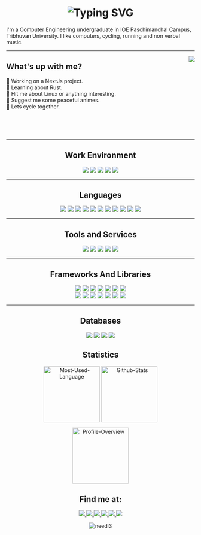 <h1 align='center'>
    <img 
            src="https://readme-typing-svg.demolab.com?font=Fira+Code&pause=500&color=0aad54&center=true&vCenter=true&width=435&lines=Hi! I'm Anish.; Nice to see you land here.;" 
            alt="Typing SVG"
            />
</h1>
<p>
I'm a Computer Engineering undergraduate in IOE Paschimanchal Campus, Tribhuvan University. I like computers, cycling, running and non verbal music.
</p>
<hr>
<img align='right' src='https://github.com/needl3/needl3/assets/57314527/b7257c2e-0671-4f13-a3e1-e1dbae52446c'/>
<h2>What's up with me?</h2>
<ul style='list-style: none; padding-left: 0px'>
    <li>🔭 Working on a NextJs project.</li>
    <li>🧐 Learning about Rust.</li>
    <li>💬 Hit me about Linux or anything interesting.</li>
    <li>🍥 Suggest me some peaceful animes.</li>
    <li>🚴 Lets cycle together.</li>
</ul>
<br><br><br>
<hr>
<h2 align='center'>Work Environment</h2>
<div align='center'>
        <img src="https://img.shields.io/badge/os-arch_linux-0aad54?style=for-the-badge&logo=arch linux&logoColor=white"/>
        <img src="https://img.shields.io/badge/wm-dwm-0aad54?style=for-the-badge&logo=dwm&logoColor=white"/>
        <img src="https://img.shields.io/badge/editor-neovim-0aad54.svg?&style=for-the-badge&logo=neovim&logoColor=white"/>
        <img src="https://img.shields.io/badge/shell-bash-0aad54.svg?&style=for-the-badge&logo=gnu-bash&logoColor=white"/>
        <img src="https://img.shields.io/badge/terminal-st-0aad54.svg?&style=for-the-badge&logo=suckless&logoColor=white"/>
</div>
<hr>
<h2 align='center'>Languages</h2>
<div align='center'>
        <img src="https://img.shields.io/badge/c-0aad54.svg?&style=for-the-badge&logo=c&logoColor=black"/>
        <img src="https://img.shields.io/badge/cpp-0aad54.svg?&style=for-the-badge&logo=cplusplus&logoColor=black"/>
        <img src="https://img.shields.io/badge/go-0aad54.svg?&style=for-the-badge&logo=go&logoColor=black"/>
        <img src="https://img.shields.io/badge/typescript-0aad54.svg?&style=for-the-badge&logo=typescript&logoColor=black"/>
        <img src="https://img.shields.io/badge/javascript-0aad54.svg?&style=for-the-badge&logo=javascript&logoColor=black"/>
        <img src="https://img.shields.io/badge/node-0aad54.svg?&style=for-the-badge&logo=node.js&logoColor=black"/>
        <img src="https://img.shields.io/badge/python-0aad54.svg?&style=for-the-badge&logo=python&logoColor=black"/>
        <img src="https://img.shields.io/badge/learning-rust-0aad54.svg?&style=for-the-badge&logo=rust&logoColor=black"/>
        <img src="https://img.shields.io/badge/bash-0aad54.svg?&style=for-the-badge&logo=gnu-bash&logoColor=black"/>
        <img src="https://img.shields.io/badge/html-0aad54.svg?&style=for-the-badge&logo=html5&logoColor=black"/>
        <img src="https://img.shields.io/badge/css-0aad54.svg?&style=for-the-badge&logo=css3&logoColor=black"/>
</div>
<hr>
<h2 align='center'>Tools and Services</h2>
<div align='center'>
        <img src="https://img.shields.io/badge/cloud-azure-0aad54.svg?&style=for-the-badge&logo=microsoft azure&logoColor=black"/>
        <img src="https://img.shields.io/badge/tool-docker-0aad54.svg?&style=for-the-badge&logo=docker&logoColor=black"/>
        <img src="https://img.shields.io/badge/tool-git/github-0aad54.svg?&style=for-the-badge&logo=git&logoColor=black"/>
        <img src="https://img.shields.io/badge/ci/cd-github actions-0aad54.svg?&style=for-the-badge&logo=github actions&logoColor=black"/>
        <img src="https://img.shields.io/badge/tool-postman-0aad54.svg?&style=for-the-badge&logo=postman&logoColor=black"/>
</div>
<hr>
<h2 align='center'>Frameworks And Libraries</h2>
<div align='center'>
        <img src="https://img.shields.io/badge/nextjs-0aad54.svg?&style=for-the-badge&logo=next.js&logoColor=black"/>
        <img src="https://img.shields.io/badge/express-0aad54.svg?&style=for-the-badge&logo=express&logoColor=black"/>
        <img src="https://img.shields.io/badge/react-0aad54.svg?&style=for-the-badge&logo=react&logoColor=black"/>
        <img src="https://img.shields.io/badge/redux-0aad54.svg?&style=for-the-badge&logo=redux&logoColor=black"/>
        <img src="https://img.shields.io/badge/django-0aad54.svg?&style=for-the-badge&logo=django&logoColor=black"/>
        <img src="https://img.shields.io/badge/flask-0aad54.svg?&style=for-the-badge&logo=flask&logoColor=black"/>
        <img src="https://img.shields.io/badge/reactnative-0aad54.svg?&style=for-the-badge&logo=react-native&logoColor=black"/>
</div>
<div align='center'>
        <img src="https://img.shields.io/badge/mongoose-0aad54.svg?&style=for-the-badge&logo=mongoose&logoColor=black"/>
        <img src="https://img.shields.io/badge/prisma-0aad54.svg?&style=for-the-badge&logo=prisma&logoColor=black"/>
        <img src="https://img.shields.io/badge/sfml-0aad54.svg?&style=for-the-badge&logo=sfml&logoColor=black"/>
        <img src="https://img.shields.io/badge/tailwind-0aad54.svg?&style=for-the-badge&logo=tailwindcss&logoColor=black"/>
        <img src="https://img.shields.io/badge/selenium-0aad54.svg?&style=for-the-badge&logo=selenium&logoColor=black"/>
        <img src="https://img.shields.io/badge/material ui-0aad54.svg?&style=for-the-badge&logo=mui&logoColor=black"/>
        <img src="https://img.shields.io/badge/echo golang-0aad54.svg?&style=for-the-badge&logo=echo&logoColor=black"/>
</div>
<hr>
<h2 align='center'>Databases</h2>
<div align='center'>
    <img src="https://img.shields.io/badge/mongodb-0aad54.svg?&style=for-the-badge&logo=mongodb&logoColor=black">
    <img src="https://img.shields.io/badge/mysql-0aad54.svg?&style=for-the-badge&logo=mysql&logoColor=black">
    <img src="https://img.shields.io/badge/learning-postgresql-0aad54.svg?&style=for-the-badge&logo=postgresql&logoColor=black">
    <img src="https://img.shields.io/badge/sqlite-0aad54.svg?&style=for-the-badge&logo=sqlite&logoColor=black">
</div>
<h2 align="center">Statistics</h2>
<p align="center">
    <img 
        align="center"
        height="150vh"
        alt="Most-Used-Language"
        src="https://github-readme-stats.vercel.app/api/top-langs?username=needl3&show_icons=true&theme=dark&layout=compact&exclude_repo=ML,BasicMLProjects"
    />
    <img
        align="center"
        height="150vh"
        alt="Github-Stats"
        src="https://github-readme-stats.vercel.app/api?username=needl3&show_icons=true&theme=dark"
    />
</p>
<p align="center">
    <img
        align="center"
        height="150vh"
        alt="Profile-Overview"
        src="https://github-readme-streak-stats.herokuapp.com/?user=needl3&theme=dark"
    />
</p>
<h2 align='center'>
    Find me at:
</h2>
<div align='center'>
    <a href="https://anishchapagai.com.np">
        <img src="https://img.shields.io/badge/portfolio-0aad54.svg?&style=for-the-badge&logo=internetexplorer&logoColor=black"/>
    </a>
    <a href="https://facebook.com/0xanishchapagai">
        <img src="https://img.shields.io/badge/Facebook-0aad54.svg?&style=for-the-badge&logo=Facebook&logoColor=black"/>
    </a>
    <a href="https://instagram.com/0xanishchapagai">
        <img src="https://img.shields.io/badge/Instagram-0aad54.svg?&style=for-the-badge&logo=Instagram&logoColor=black"/>
    </a>
    <a href="https://linkedin.com/in/an1sh">
        <img src="https://img.shields.io/badge/LinkedIn-0aad54.svg?&style=for-the-badge&logo=linkedin&logoColor=black"/>
    </a>
    <a href="https://hackerrank.com/needl3">
        <img src="https://img.shields.io/badge/Hackerrank-0aad54.svg?&style=for-the-badge&logo=hackerrank&logoColor=black"/>
    </a>
    <a href="https://tryhackme.com/p/nerdyotaku">
        <img src="https://img.shields.io/badge/TryHackMe-0aad54.svg?&style=for-the-badge&logo=tryhackme&logoColor=black"/>
        </a>
</div>
<p align="center">
    <img src="https://komarev.com/ghpvc/?username=needl3&label= 👀 &color=0e75b6&style=for-the-badge" alt="needl3" />
</p>
